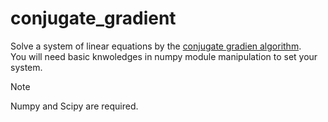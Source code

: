 # conjugate_gradient
Solve a system of linear equations by the [conjugate gradien algorithm](https://en.wikipedia.org/wiki/Conjugate_gradient_method). <br>
You will need basic knwoledges in numpy module manipulation to set your system.

> [!NOTE]
> Numpy and Scipy are required.
